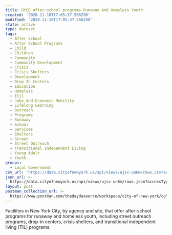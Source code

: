 ```yaml
---
title: DYCD after-school programs Runaway And Homeless Youth
created: '2020-11-10T17:05:37.566290'
modified: '2020-11-10T17:05:37.566298'
state: active
type: dataset
tags:
  - After School
  - After School Programs
  - Child
  - Children
  - Community
  - Community Development
  - Crisis
  - Crisis Shelters
  - Development
  - Drop In Centers
  - Education
  - Homeless
  - Itil
  - Jobs And Economic Mobility
  - Lifelong Learning
  - Outreach
  - Programs
  - Runaway
  - School
  - Services
  - Shelters
  - Street
  - Street Outreach
  - Transitional Independent Living
  - Young Adult
  - Youth
groups:
  - Local Government
csv_url: 'https://data.cityofnewyork.us/api/views/ujsc-un6m/rows.csv?accessType=DOWNLOAD'
json_url: >-
  https://data.cityofnewyork.us/api/views/ujsc-un6m/rows.json?accessType=DOWNLOAD
layout: post
postman_collection_url: >-
  https://www.postman.com/thedaydasource/workspace/city-of-new-york/collection/15909983-cc1d6269-8932-46d3-b990-a1ed60cae964
---
```

Facilities in New York City, by agency and site,  that offer after-school programs for runaway and homeless youth, including street outreach programs, drop-in centers, crisis shelters, and transitional independent living (TIL) programs.
